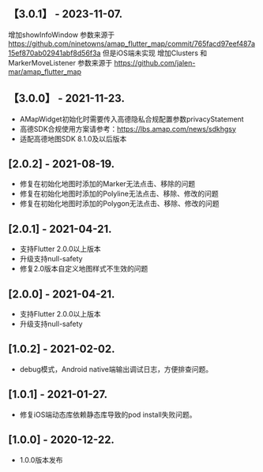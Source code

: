 ## 【3.0.1】 - 2023-11-07.
增加showInfoWindow 参数来源于 https://github.com/ninetowns/amap_flutter_map/commit/765facd97eef487a15ef870ab02941abf8d56f3a 但是iOS端未实现
增加Clusters 和 MarkerMoveListener 参数来源于 https://github.com/jalen-mar/amap_flutter_map

## 【3.0.0】 - 2021-11-23.
* AMapWidget初始化时需要传入高德隐私合规配置参数privacyStatement
* 高德SDK合规使用方案请参考：https://lbs.amap.com/news/sdkhgsy
* 适配高德地图SDK 8.1.0及以后版本

## [2.0.2] - 2021-08-19.
* 修复在初始化地图时添加的Marker无法点击、移除的问题
* 修复在初始化地图时添加的Polyline无法点击、移除、修改的问题
* 修复在初始化地图时添加的Polygon无法点击、移除、修改的问题
## [2.0.1] - 2021-04-21.
* 支持Flutter 2.0.0以上版本
* 升级支持null-safety
* 修复2.0版本自定义地图样式不生效的问题
## [2.0.0] - 2021-04-21.
* 支持Flutter 2.0.0以上版本
* 升级支持null-safety
## [1.0.2] - 2021-02-02.
* debug模式，Android native端输出调试日志，方便排查问题。
## [1.0.1] - 2021-01-27.
* 修复iOS端动态库依赖静态库导致的pod install失败问题。
## [1.0.0] - 2020-12-22.
* 1.0.0版本发布